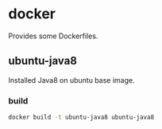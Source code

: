 # docker

Provides some Dockerfiles.

## ubuntu-java8

Installed Java8 on ubuntu base image.

### build

```bash
docker build -t ubuntu-java8 ubuntu-java8
```
